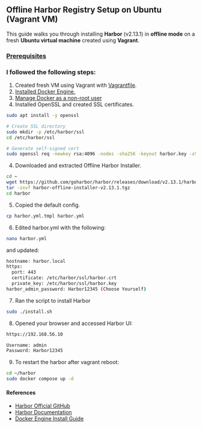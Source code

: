 ## Offline Harbor Registry Setup on Ubuntu (Vagrant VM)

This guide walks you through installing **Harbor** (v2.13.1) in **offline mode** on a fresh **Ubuntu virtual machine** created using **Vagrant**.

### [Prerequisites](https://goharbor.io/docs/2.13.0/install-config/installation-prereqs/)

### I followed the following steps:
1. Created fresh VM using Vagrant with [Vagrantfile](https://github.com/erkdk/devops-journey/blob/main/06-docker/harbor-setup/Vagrantfile).
2. [Installed Docker Engine.](https://docs.docker.com/engine/install/ubuntu/)
3. [Manage Docker as a non-root user](https://docs.docker.com/engine/install/linux-postinstall)
4. Installed OpenSSL and created SSL certificates.
```bash
sudo apt install -y openssl

# Create SSL directory
sudo mkdir -p /etc/harbor/ssl
cd /etc/harbor/ssl

# Generate self-signed cert
sudo openssl req -newkey rsa:4096 -nodes -sha256 -keyout harbor.key -x509 -days 365 -out harbor.crt

```

4. Downloaded and extracted Offline Harbor Installer.
```bash
cd ~
wget https://github.com/goharbor/harbor/releases/download/v2.13.1/harbor-offline-installer-v2.13.1.tgz
tar -zxvf harbor-offline-installer-v2.13.1.tgz
cd harbor
```
5. Copied the default config.
```bash
cp harbor.yml.tmpl harbor.yml
```
6. Edited harbor.yml with the following:
```bash
nano harbor.yml
```
and updated: 
```bash
hostname: harbor.local
https:
  port: 443
  certificate: /etc/harbor/ssl/harbor.crt
  private_key: /etc/harbor/ssl/harbor.key
harbor_admin_password: Harbor12345 (Choose Yourself)
```
7. Ran the script to install Harbor
```bash
sudo ./install.sh
```
8. Opened your browser and accessed Harbor UI:
```bash
https://192.168.56.10

Username: admin
Password: Harbor12345
```
9. To restart the harbor after vagrant reboot:
```bash
cd ~/harbor
sudo docker compose up -d
```    




#### References
- [Harbor Official GitHub](https://github.com/goharbor/harbor)
- [Harbor Documentation](https://goharbor.io/docs/2.13.0/)
- [Docker Engine Install Guide](https://docs.docker.com/engine/install/ubuntu/)





